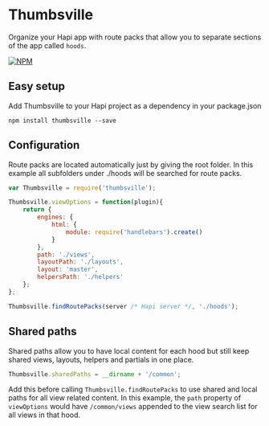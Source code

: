 # Thumbsville
Organize your Hapi app with route packs that allow you to separate sections of the app called ```hoods```.

[![NPM](https://nodei.co/npm/thumbsville.png)](https://nodei.co/npm/thumbsville/)

## Easy setup

Add Thumbsville to your Hapi project as a dependency in your package.json

```
npm install thumbsville --save
```

## Configuration

Route packs are located automatically just by giving the root folder. In this example all subfolders under ./hoods will be searched for route packs. 

```javascript
var Thumbsville = require('thumbsville');

Thumbsville.viewOptions = function(plugin){ 
	return { 
		engines: {
			html: {
				module: require('handlebars').create()
			}
		}, 
		path: './views', 
		layoutPath: './layouts', 
		layout: 'master',
		helpersPath: './helpers'
	};
};

Thumbsville.findRoutePacks(server /* Hapi server */, './hoods');
```


## Shared paths

Shared paths allow you to have local content for each hood but still keep shared views, layouts, helpers and partials in one place.

```javascript
Thumbsville.sharedPaths = __dirname + '/common';
```

Add this before calling ```Thumbsville.findRoutePacks``` to use shared and local paths for all view related content. In this example, the ```path``` property of ```viewOptions``` would have ```/common/views``` appended to the view search list for all views in that hood.
